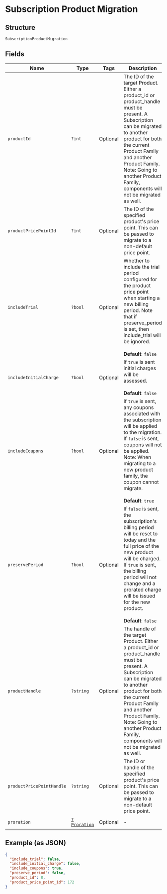 
# Subscription Product Migration

## Structure

`SubscriptionProductMigration`

## Fields

| Name | Type | Tags | Description | Getter | Setter |
|  --- | --- | --- | --- | --- | --- |
| `productId` | `?int` | Optional | The ID of the target Product. Either a product_id or product_handle must be present. A Subscription can be migrated to another product for both the current Product Family and another Product Family. Note: Going to another Product Family, components will not be migrated as well. | getProductId(): ?int | setProductId(?int productId): void |
| `productPricePointId` | `?int` | Optional | The ID of the specified product's price point. This can be passed to migrate to a non-default price point. | getProductPricePointId(): ?int | setProductPricePointId(?int productPricePointId): void |
| `includeTrial` | `?bool` | Optional | Whether to include the trial period configured for the product price point when starting a new billing period. Note that if preserve_period is set, then include_trial will be ignored.<br><br>**Default**: `false` | getIncludeTrial(): ?bool | setIncludeTrial(?bool includeTrial): void |
| `includeInitialCharge` | `?bool` | Optional | If `true` is sent initial charges will be assessed.<br><br>**Default**: `false` | getIncludeInitialCharge(): ?bool | setIncludeInitialCharge(?bool includeInitialCharge): void |
| `includeCoupons` | `?bool` | Optional | If `true` is sent, any coupons associated with the subscription will be applied to the migration. If `false` is sent, coupons will not be applied. Note: When migrating to a new product family, the coupon cannot migrate.<br><br>**Default**: `true` | getIncludeCoupons(): ?bool | setIncludeCoupons(?bool includeCoupons): void |
| `preservePeriod` | `?bool` | Optional | If `false` is sent, the subscription's billing period will be reset to today and the full price of the new product will be charged. If `true` is sent, the billing period will not change and a prorated charge will be issued for the new product.<br><br>**Default**: `false` | getPreservePeriod(): ?bool | setPreservePeriod(?bool preservePeriod): void |
| `productHandle` | `?string` | Optional | The handle of the target Product. Either a product_id or product_handle must be present. A Subscription can be migrated to another product for both the current Product Family and another Product Family. Note: Going to another Product Family, components will not be migrated as well. | getProductHandle(): ?string | setProductHandle(?string productHandle): void |
| `productPricePointHandle` | `?string` | Optional | The ID or handle of the specified product's price point. This can be passed to migrate to a non-default price point. | getProductPricePointHandle(): ?string | setProductPricePointHandle(?string productPricePointHandle): void |
| `proration` | [`?Proration`](../../doc/models/proration.md) | Optional | - | getProration(): ?Proration | setProration(?Proration proration): void |

## Example (as JSON)

```json
{
  "include_trial": false,
  "include_initial_charge": false,
  "include_coupons": true,
  "preserve_period": false,
  "product_id": 8,
  "product_price_point_id": 172
}
```

